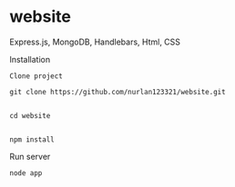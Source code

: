 # website
Express.js, MongoDB, Handlebars, Html, CSS

Installation

	Clone project
	
	git clone https://github.com/nurlan123321/website.git
	
	
	cd website
	
	
	npm install
	
Run server


	node app

